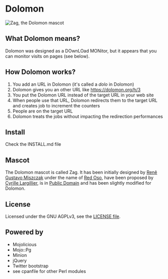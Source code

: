 # Dolomon

![Zag, the Dolomon mascot](https://framagit.org/luc/dolomon/raw/master/themes/default/public/img/dolomon.png)

## What Dolomon means?

Dolomon was designed as a DOwnLOad MONitor, but it appears that you can monitor visits on pages (see below).

## How Dolomon works?

1. You add an URL in Dolomon (it's called a *dolo* in Dolomon)
2. Dolomon gives you an other URL like https://dolomon.org/h/3
3. You put the Dolomon URL instead of the target URL in your web site
4. When people use that URL, Dolomon redirects them to the target URL and creates job to increment the counters
5. People are on the target URL
6. Dolomon treats the jobs without impacting the redirection performances

## Install

Check the INSTALL.md file

## Mascot

The Dolomon mascot is called Zag. It has been initially designed by [Renê Gustavo Miszczak](https://openclipart.org/user-detail/rMiszczak) under the name of [Red Oso](https://openclipart.org/detail/204548/Red%20Oso), have been proposed by [Cyrille Largillier](http://cyrille.largillier.org/), is in [Public Domain](https://openclipart.org/share) and has been slightly modified for Dolomon.

## License

Licensed under the GNU AGPLv3, see the [LICENSE file](LICENSE).

## Powered by

* Mojolicious
* Mojo::Pg
* Minion
* jQuery
* Twitter bootstrap
* see cpanfile for other Perl modules
